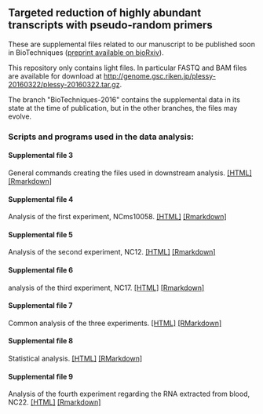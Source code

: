 ## Targeted reduction of highly abundant transcripts with pseudo-random primers

These are supplemental files related to our manuscript to be published
soon in BioTechniques ([preprint available on bioRxiv](http://dx.doi.org/10.1101/027805)).

This repository only contains light files.  In particular FASTQ and BAM files
are available for download at <http://genome.gsc.riken.jp/plessy-20160322/plessy-20160322.tar.gz>.

The branch "BioTechniques-2016" contains the supplemental data in its state at
the time of publication, but in the other branches, the files may evolve.

### Scripts and programs used in the data analysis:

#### Supplemental file 3

General commands creating the files used in downstream analysis. [[HTML]](common_commands.html) [[Rmarkdown]](common_commands.Rmd)

#### Supplemental file 4

Analysis of the first experiment, NCms10058. [[HTML]](NCki_clean/commandes_clean.html) [[Rmarkdown]](NCki_clean/commandes_clean.Rmd)

#### Supplemental file 5

Analysis of the second experiment, NC12. [[HTML]](Nc12_clean/commandes_clean.html) [[Rmarkdown]](Nc12_clean/commandes_clean.Rmd)

#### Supplemental file 6

analysis of the third experiment, NC17. [[HTML]](NC17_clean/commandes_clean.html) [[Rmarkdown]](NC17_clean/commandes_clean.Rmd)

#### Supplemental file 7

Common analysis of the three experiments. [[HTML]](3_exp/command.html) [[RMarkdown]](3_exp/command.Rmd)

#### Supplemental file 8

Statistical analysis. [[HTML]](3_exp/stat/stats.html) [[RMarkdown]](3_exp/stat/stats.Rmd)

#### Supplemental file 9

Analysis of the fourth experiment regarding the RNA extracted from blood, NC22. [[HTML]](NC22b_clean/commands_NC22.html) [[Rmarkdown]](NC22b_clean/commands_NC22.Rmd)
